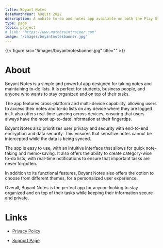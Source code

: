 ```yaml
---
title: Boyant Notes
dateMonthYear: August 2022
description: A mobile to-do and notes app available on both the Play Store and App Store.
type: page
topic: project
# link: "https://www.mathbraintrainer.com"
image: "/images/boyantnotesbanner.jpg"
---
```

{{< figure src="/images/boyantnotesbanner.jpg" title="" >}}
# About
Boyant Notes is a simple and powerful app designed for taking notes and maintaining to-do lists. It is perfect for students, business people, and anyone who wants to stay organized and on top of their tasks.

The app features cross-platform and multi-device capability, allowing users to access their notes and to-do lists on any device where they are logged in. It also offers real-time syncing across devices, ensuring that users always have the most up-to-date information at their fingertips.

Boyant Notes also prioritizes user privacy and security with end-to-end encryption and data security. This ensures that sensitive notes cannot be intercepted while the data is being synced.

The app is easy to use, with an intuitive interface that allows for quick note-taking and memo-saving. It also offers the ability to create category-wise to-do lists, with real-time notifications to ensure that important tasks are never forgotten.

In addition to its functional features, Boyant Notes also offers the option to choose from different themes, for a personalized user experience.

Overall, Boyant Notes is the perfect app for anyone looking to stay organized and on top of their tasks while keeping their information secure and private.

# Links 
- [Privacy Policy](/privacy-policies/boyant-notes-privacy/)

- [Support Page](/privacy-policies/boyant-notes-support/)